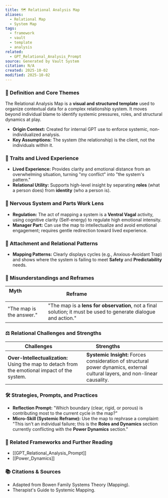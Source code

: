 ```yaml
---
title: 🗺️ Relational Analysis Map
aliases:
  - Relational Map
  - System Map
tags:
  - framework
  - vault
  - template
  - analysis
related:
  - GPT_Relational_Analysis_Prompt
source: Generated by Vault System
citation: N/A
created: 2025-10-02
modified: 2025-10-02
---
```


<!-- @format -->

### 🧩 Definition and Core Themes

The Relational Analysis Map is a **visual and structured template** used to organize
contextual data for a complex relationship system. It moves beyond individual blame to
identify systemic pressures, roles, and structural dynamics at play.

- **Origin Context:** Created for internal GPT use to enforce systemic,
  non-individualized analysis.
- **Key Assumptions:** The system (the relationship) is the client, not the individuals
  within it.

### 🌿 Traits and Lived Experience

- **Lived Experience:** Provides clarity and emotional distance from an overwhelming
  situation, turning "my conflict" into "the system's pattern."
- **Relational Utility:** Supports high-level insight by separating **roles** (what a
  person does) from **identity** (who a person is).

### 🧠 Nervous System and Parts Work Lens

- **Regulation:** The act of mapping a system is a **Ventral Vagal** activity, using
  cognitive clarity (Self-energy) to regulate high emotional intensity.
- **Manager Part:** Can use the map to intellectualize and avoid emotional engagement;
  requires gentle redirection toward lived experience.

### 💞 Attachment and Relational Patterns

- **Mapping Patterns:** Clearly displays cycles (e.g., Anxious-Avoidant Trap) and shows
  where the system is failing to meet **Safety** and **Predictability** needs.

### 🔄 Misunderstandings and Reframes

| Myth                      | Reframe                                                                                                         |
| ------------------------- | --------------------------------------------------------------------------------------------------------------- |
| "The map is the answer."  | "The map is a **lens for observation**, not a final solution; it must be used to generate dialogue and action." |

### ⚖️ Relational Challenges and Strengths

| Challenges                                                                                     | Strengths                                                                                                                    |
| ---------------------------------------------------------------------------------------------- | ---------------------------------------------------------------------------------------------------------------------------- |
| **Over-Intellectualization:** Using the map to detach from the emotional impact of the system. | **Systemic Insight:** Forces consideration of structural power dynamics, external cultural layers, and non-linear causality. |

### 🛠️ Strategies, Prompts, and Practices

- **Reflection Prompt:** "Which boundary (clear, rigid, or porous) is contributing most
  to the current cycle in the map?"
- **Micro-Skill (Systemic Reframe):** Use the map to rephrase a complaint: "This isn't
  an individual failure; this is the **Roles and Dynamics** section currently
  conflicting with the **Power Dynamics** section."

### 🔗 Related Frameworks and Further Reading

- [[GPT_Relational_Analysis_Prompt]]
- [[Power_Dynamics]]

### 📚 Citations & Sources

- Adapted from Bowen Family Systems Theory (Mapping).
- Therapist's Guide to Systemic Mapping.
